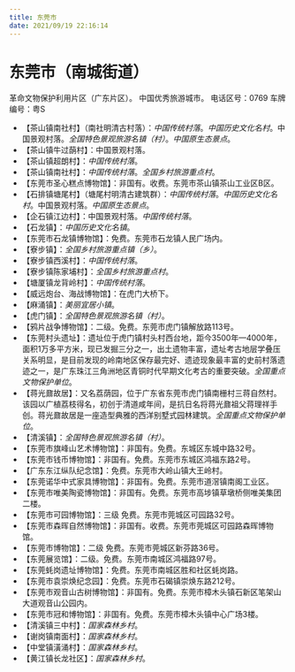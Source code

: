 ```yaml
---
title: 东莞市
date: 2021/09/19 22:16:14
---
```


# 东莞市（南城街道）
革命文物保护利用片区（广东片区）。
中国优秀旅游城市。
电话区号：0769
车牌编号：粤S

* 【茶山镇南社村】（南社明清古村落）：*中国传统村落*。*中国历史文化名村*。中国景观村落。*全国特色景观旅游名镇（村）*。*中国原生态景点*。
* 【茶山镇牛过蓢村】：中国景观村落。
* 【茶山镇超朗村】：*中国传统村落*。
* 【茶山镇南社村】：*中国传统村落*。*全国乡村旅游重点村*。
* 【东莞市圣心糕点博物馆】：非国有。收费。东莞市茶山镇茶山工业区B区。
* 【石排镇塘尾村】（塘尾村明清古建筑群）：*中国传统村落*。*中国历史文化名村*。中国景观村落。*中国原生态景点*。
* 【企石镇江边村】：中国景观村落。*中国传统村落*。
* 【石龙镇】：*中国历史文化名镇*。
* 【东莞市石龙镇博物馆】：免费。东莞市石龙镇人民广场内。
* 【寮步镇】：*全国乡村旅游重点镇（乡）*。
* 【寮步镇西溪村】：*中国传统村落*。
* 【寮步镇陈家埔村】：*全国乡村旅游重点村*。
* 【塘厦镇龙背岭村】：*中国传统村落*。
* 【威远炮台、海战博物馆】：在虎门大桥下。
* 【麻涌镇】：*美丽宜居小镇*。
* 【虎门镇】：*全国特色景观旅游名镇（村）*。
* 【鸦片战争博物馆】：二级。免费。东莞市虎门镇解放路113号。
* 【东莞村头遗址】：遗址位于虎门镇村头村西台地，距今3500年—4000年，面积1万多平方米，现已发掘三分之一，出土遗物丰富，遗址考古地层学叠压关系明显，是目前发现的岭南地区保存最完好、遗迹现象最丰富的史前村落遗迹之一，是广东珠江三角洲地区青铜时代早期文化考古的重要突破。*全国重点文物保护单位*。
* 【蒋光鼐故居】：又名荔荫园，位于广东省东莞市虎门镇南栅村三蒋自然村。该园以广植荔枝得名，初创于清道咸年间，是抗日名将蒋光鼐祖父蒋理祥手创。蒋光鼐故居是一座造型典雅的西洋别墅式园林建筑。*全国重点文物保护单位*。
* 【清溪镇】：*全国特色景观旅游名镇（村）*。
* 【东莞市旗峰山艺术博物馆】：非国有。免费。东城区东城中路32号。
* 【东莞市钱币博物馆】：非国有。免费。东莞市东城区鸿福东路2号。
* 【广东东江纵队纪念馆】：免费。东莞市大岭山镇大王岭村。
* 【东莞诺华中式家具博物馆】：非国有。免费。东莞市道滘镇南阁工业区。
* 【东莞市唯美陶瓷博物馆】：非国有。免费。东莞市高埗镇草墩桥侧唯美集团二楼。
* 【东莞市可园博物馆】：三级	免费。东莞市莞城区可园路32号。
* 【东莞市森晖自然博物馆】：非国有。收费。东莞市莞城区可园路森晖博物馆。
* 【东莞市博物馆】：二级	免费。东莞市莞城区新芬路36号。
* 【东莞展览馆】：二级。免费。东莞市南城区鸿福路97号。
* 【东莞蚝岗遗址博物馆】：免费。东莞市南城区胜和社区蚝岗路。
* 【东莞市袁崇焕纪念园】：免费。东莞市石碣镇崇焕东路212号。
* 【东莞市观音山古树博物馆】：非国有。免费。东莞市樟木头镇石新区笔架山大道观音山公园内。
* 【东莞市冠和博物馆】：非国有。免费。东莞市樟木头镇中心广场3楼。
* 【清溪镇三中村】：*国家森林乡村*。
* 【谢岗镇南面村】：*国家森林乡村*。
* 【中堂镇潢涌村】：*国家森林乡村*。
* 【黄江镇长龙社区】：*国家森林乡村*。